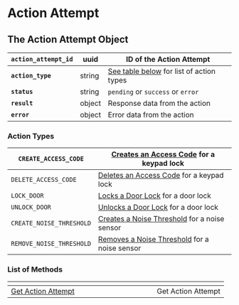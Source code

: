# Action Attempt

## The Action Attempt Object

| **`action_attempt_id`** | uuid   | ID of the Action Attempt                                    |
| ----------------------- | ------ | ----------------------------------------------------------- |
| **`action_type`**       | string | [See table below](./#action-types) for list of action types |
| **`status`**            | string | `pending` or `success` or `error`                           |
| **`result`**            | object | Response data from the action                               |
| **`error`**             | object | Error data from the action                                  |

### Action Types

| `CREATE_ACCESS_CODE`     | [Creates an Access Code](../access-codes/#create-an-access-code) for a keypad lock                                                                       |
| ------------------------ | -------------------------------------------------------------------------------------------------------------------------------------------------------- |
| `DELETE_ACCESS_CODE`     | [Deletes an Access Code](../access-codes/#delete-an-access-code) for a keypad lock                                                                       |
| `LOCK_DOOR`              | [Locks a Door Lock](../locks/#lock-door) for a door lock                                                                                                 |
| `UNLOCK_DOOR`            | [Unlocks a Door Lock](../locks/#unlock-door) for a door lock                                                                                             |
| `CREATE_NOISE_THRESHOLD` | [Creates a Noise Threshold](https://github.com/seamapi/api-docs/blob/main/docs/api-clients/action-attempt/broken-reference/README.md) for a noise sensor |
| `REMOVE_NOISE_THRESHOLD` | [Removes a Noise Threshold](https://github.com/seamapi/api-docs/blob/main/docs/api-clients/action-attempt/broken-reference/README.md) for a noise sensor |

### List of Methods

<table data-header-hidden><thead><tr><th width="312"></th><th></th></tr></thead><tbody><tr><td><a href="get.md">Get Action Attempt</a></td><td>Get Action Attempt</td></tr></tbody></table>
